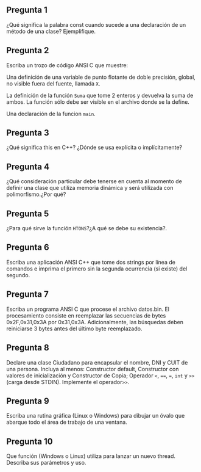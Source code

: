 ## Pregunta 1

¿Qué significa la palabra const cuando sucede a una declaración de un método de una clase? Ejemplifique.

## Pregunta 2
Escriba un trozo de código ANSI C que muestre:

Una definición de una variable de punto flotante de doble precisión, global, no visible fuera del fuente, llamada ``X``.

La definición de la función ``Suma`` que tome 2 enteros y devuelva la suma de ambos. La función sólo debe ser visible en el archivo donde se la define.

Una declaración de la funcion ``main``.

## Pregunta 3
¿Qué significa this en C++? ¿Dónde se usa explícita o implícitamente?

## Pregunta 4
¿Qué consideración particular debe tenerse en cuenta al momento de definir una clase que utiliza memoria dinámica y será utilizada con polimorfismo.¿Por qué?

## Pregunta 5
¿Para qué sirve la función ``HTONS``?¿A qué se debe su existencia?.

## Pregunta 6
Escriba una aplicación ANSI C++ que tome dos strings por línea de comandos e imprima el primero sin la segunda ocurrencia (si existe) del segundo.

## Pregunta 7
Escriba un programa ANSI C que procese el archivo datos.bin. El procesamiento consiste en reemplazar las secuencias de bytes 0x2F,0x31,0x3A por 0x31,0x3A. Adicionalmente, las búsquedas deben reiniciarse 3 bytes antes del último byte reemplazado.

## Pregunta 8
Declare una clase Ciudadano para encapsular el nombre, DNI y CUIT de una persona. Incluya al menos: Constructor default, Constructor con valores de inicialización y Constructor de Copia; Operador ``<``, ``==``, ``=``, ``int`` y ``>>`` (carga desde STDIN). Implemente el operador``>>``.

## Pregunta 9
Escriba una rutina gráfica (Linux o Windows) para dibujar un óvalo que abarque todo el área de trabajo de una ventana.

## Pregunta 10
Que función (Windows o Linux) utiliza para lanzar un nuevo thread. Describa sus parámetros y uso.

